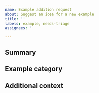 ```yaml
---
name: Example addition request
about: Suggest an idea for a new example
title: ''
labels: example, needs-triage
assignees: ''

---
```


[NOTE]: # ( ^^ Provide a general summary of the request in the title above. ^^ )

## Summary

[NOTE]: # ( Provide a brief overview of what the new example proposal. )

## Example category

[NOTE]: # ( Which category does the example fall under? Options: OpenTelemetry APM monitoring, OpenTelemetry infrastructure monitoring, OpenTelemetry other examples.)
[TIP]: # ( See details on categories and acceptance criteria in README.md. )

## Additional context

[TIP]:  # ( Why does this feature matter to you? What unique circumstances do you have? )
